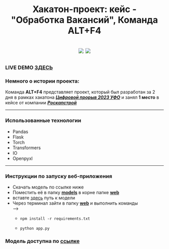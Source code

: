<h1 align="center">Хакатон-проект: кейс - "Обработка Вакансий", Команда ALT+F4

<a href="https://hacks-ai.ru/hackathons.html?eventId=969074&caseEl=981627&tab=3"><img src="https://img.shields.io/badge/1%20%D0%BC%D0%B5%D1%81%D1%82%D0%BE%20%D0%A6%D0%B8%D1%84%D1%80%D0%BE%D0%B2%D0%BE%D0%B9%20%D0%BF%D1%80%D0%BE%D1%80%D1%8B%D0%B2-0af560?logo=git&logoColor=d513eb&style=plastic"></img></a>
<img src="https://img.shields.io/badge/hackathon--project-d513eb">

</h1>

### LIVE DEMO <a href="http://193.187.96.161:5000/">ЗДЕСЬ</a> 

### Немного о истории проекта:
<p>Команда <b>ALT+F4</b> представляет проект, который был разработан за 2 дня в рамках хакатона <a href="https://hacks-ai.ru/hackathons.html?eventId=969074&caseEl=981627&tab=3">
    <b><i>Цифровой прорыв 2023 УФО</i></b></a> и занял <b>1 место</b> в кейсе от компании <a href="https://roskapstroy.ru/"><b><i>Роскапстрой</i></b></a>
</p>


---

### Использованные технологии

<ul>
  <li>
    Pandas
  </li>
  <li>
    Flask
  </li>
  <li>
    Torch
  </li>
  <li>
    Transformers
  </li>
  <li>
    IO
  </li>
  <li>
    Openpyxl
  </li>
</ul>

---

### Инструкции по запуску веб-приложения
 
<ul>
  <li>Скачать модель по ссылке ниже</li>
  <li>Поместить её в папку <a href="https://github.com/seyoulax/vacansies_classifier_V1/tree/522a3ffb6b32cab7a6ccabd2b27099021d264654/web/models"><b>models</b></a> в корне папке <a href="https://github.com/seyoulax/vacansies_classifier_V1/tree/95b2265fb3553904db50908d80ca379dfbc85662/web"><b>web</b></a></li>
  <li>вставте <a href="https://github.com/seyoulax/vacansies_classifier_V1/blob/ca19c9b1ed35b7985cb489e3d797359f67b5f715/web/app.py#L15">здесь</a> путь к модели</li>
  <li>Через терминал зайти в папку <a href="https://github.com/seyoulax/vacansies_classifier_V1/tree/95b2265fb3553904db50908d80ca379dfbc85662/web"><b>web</b></a> и выполнить команды  
      
  <div width="50px" height="50px"> --> </div>
  
  <ul>
          <li>
    
```Shell
npm install -r requirements.txt
```

  </li>
  <li>
    
```Shell
python app.py
```

  </li>
  </ul>
    </li>
</ul>

### Модель доступна по <a href="https://drive.google.com/file/d/1a-o-HGmqrslVKZeUEBC2yGgW9RxxM8xX/view?usp=drive_link">ссылке<a/>
